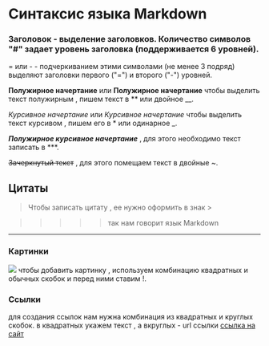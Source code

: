 # Синтаксис языка Markdown

### Заголовок - выделение заголовков. Количество символов "#" задает уровень заголовка (поддерживается 6 уровней).

= или - - подчеркиванием этими символами (не менее 3 подряд) выделяют заголовки первого ("=") и второго ("-") уровней.

**Полужирное начертание** или __Полужирное начертание__ чтобы выделить текст полужирным , пишем текст в **  или двойное __.

*Курсивное начертание* или _Курсивное начертание_ чтобы выделить текст курсивом , пишем его в * или одинарное _.

***Полужирное курсивное начертание*** , для этого необходимо текст записать в ***.

~~Зачеркнутый текст~~ , для этого помещаем текст в двойные ~.

## Цитаты

>Чтобы записать цитату , ее нужно оформить в знак >

>>>>>так нам говорит язык Markdown


***

### Картинки

![](/smiles/search.gif) чтобы добавить картинку , используем комбинацию квадратных и обычных скобок и перед ними ставим !.

### Ссылки 

для создания ссылок нам нужна комбинация из квадратных и круглых скобок. в квадратных укажем текст , а вкруглых - url ссылки [ссылка на сайт](https://ipc.susu.ru/markdown.html)
